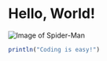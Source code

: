 # Hello, World!

![Image of Spider-Man](https://static.wikia.nocookie.net/ficcion-sin-limites/images/6/6b/Spidey.png/revision/latest/scale-to-width-down/375?cb=20210226124716&path-prefix=es)

```julia
println("Coding is easy!")
```
